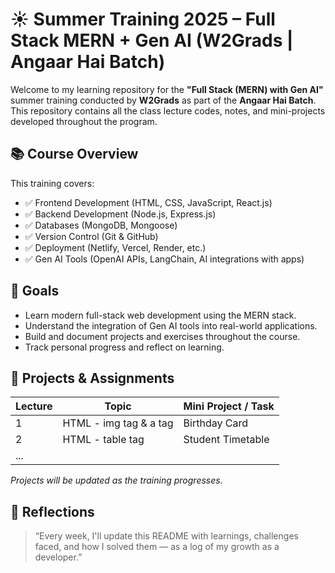 # ☀️ Summer Training 2025 – Full Stack MERN + Gen AI (W2Grads | Angaar Hai Batch)

Welcome to my learning repository for the **"Full Stack (MERN) with Gen AI"** summer training conducted by **W2Grads** as part of the **Angaar Hai Batch**. This repository contains all the class lecture codes, notes, and mini-projects developed throughout the program.

## 📚 Course Overview

This training covers:

- ✅ Frontend Development (HTML, CSS, JavaScript, React.js)  
- ✅ Backend Development (Node.js, Express.js)  
- ✅ Databases (MongoDB, Mongoose)  
- ✅ Version Control (Git & GitHub)  
- ✅ Deployment (Netlify, Vercel, Render, etc.)  
- ✅ Gen AI Tools (OpenAI APIs, LangChain, AI integrations with apps)


## 🎯 Goals

- Learn modern full-stack web development using the MERN stack.  
- Understand the integration of Gen AI tools into real-world applications.  
- Build and document projects and exercises throughout the course.  
- Track personal progress and reflect on learning.

## 🚀 Projects & Assignments

| Lecture | Topic                     | Mini Project / Task                    |
|---------|---------------------------|----------------------------------------|
| 1       | HTML - img tag & a tag    | Birthday Card                          |
| 2       | HTML - table tag          | Student Timetable                      |
| ...     |                           |                                        |

_Projects will be updated as the training progresses._

## 🧠 Reflections

> “Every week, I'll update this README with learnings, challenges faced, and how I solved them — as a log of my growth as a developer.”

